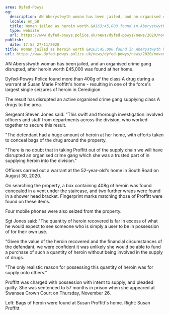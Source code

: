 ```yaml
area: Dyfed-Powys
og:
  description: AN Aberystwyth woman has been jailed, and an organised crime gang disrupted, after heroin worth &#163;45,000 was found at her home.
  locale: en_GB
  title: Woman jailed as heroin worth &#163;45,000 found in Aberystwyth home
  type: website
  url: https://www.dyfed-powys.police.uk/news/dyfed-powys/news/2020/november-2020/woman-jailed-as-heroin-worth-45000-found-in-aberystwyth-home/
publish:
  date: 17:53 27/11/2020
title: Woman jailed as heroin worth &#163;45,000 found in Aberystwyth home | Dyfed-Powys Police
url: https://www.dyfed-powys.police.uk/news/dyfed-powys/news/2020/november-2020/woman-jailed-as-heroin-worth-45000-found-in-aberystwyth-home/
```

AN Aberystwyth woman has been jailed, and an organised crime gang disrupted, after heroin worth £45,000 was found at her home.

Dyfed-Powys Police found more than 400g of the class A drug during a warrant at Susan Marie Proffitt's home - resulting in one of the force's largest single seizures of heroin in Ceredigion.

The result has disrupted an active organised crime gang supplying class A drugs to the area.

Sergeant Steven Jones said: "This swift and thorough investigation involved officers and staff from departments across the division, who worked together to secure this result.

"The defendant had a huge amount of heroin at her home, with efforts taken to conceal bags of the drug around the property.

"There is no doubt that in taking Proffitt out of the supply chain we will have disrupted an organised crime gang which she was a trusted part of in supplying heroin into the division."

Officers carried out a warrant at the 52-year-old's home in South Road on August 30, 2020.

On searching the property, a box containing 408g of heroin was found concealed in a vent under the staircase, and two further wraps were found in a shower head bracket. Fingerprint marks matching those of Proffitt were found on these items.

Four mobile phones were also seized from the property.

Sgt Jones said: "The quantity of heroin recovered is far in excess of what he would expect to see someone who is simply a user to be in possession of for their own use.

"Given the value of the heroin recovered and the financial circumstances of the defendant, we were confident it was unlikely she would be able to fund a purchase of such a quantity of heroin without being involved in the supply of drugs.

"The only realistic reason for possessing this quantity of heroin was for supply onto others."

Proffitt was charged with possession with intent to supply, and pleaded guilty. She was sentenced to 57 months in prison when she appeared at Swansea Crown Court on Thursday, November 26.

Left: Bags of heroin were found at Susan Proffitt's home. Right: Susan Proffitt
